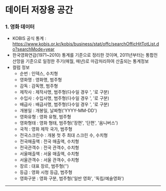 # 데이터 저장용 공간

### 1. 영화 데이터
- KOBIS 공식 통계 : https://www.kobis.or.kr/kobis/business/stat/offc/searchOfficHitTotList.do?searchMode=year
- 한국영화연감(1971~2010) 통계를 기준으로 정리한 것이며, 2011년부터는 통합전산망을 기준으로 일정한 주기(매월, 매년)로 마감처리하여 산출되는 통계정보
- 컬럼 정보 
  - 순번 : 인덱스, 수치형
  - 영화명 : 영화명, 범주형
  - 감독 : 감독명, 범주형
  - 제작사 : 제작사명, 범주형(다수일 경우 ', '로 구분)
  - 수입사 : 수입사명, 범주형(다수일 경우 ', '로 구분)
  - 배급사 : 배급사명, 범주형(다수일 경우 ', '로 구분)
  - 개봉일 : 개봉일, 날짜형('YYYY-MM-DD')
  - 영화유형 : 영화 유형, 범주형
  - 영화형태 : 영화 형태, 범주형('장편', '단편', '옴니버스')
  - 국적 : 영화 제작 국가, 범주형
  - 전국스크린수 : 개봉 첫 주 최대 스크린 수, 수치형
  - 전국매출액 : 전국 매출액, 수치형
  - 전국관객수 : 전국 관객수, 수치형
  - 서울매출액 : 서울 매출액, 수치형
  - 서울관객수 : 서울 관객수, 수치형
  - 장르 : 대표 장르, 범주형('')
  - 등급 : 영화 시청 등급, 범주형
  - 영화구분 : 영화 구분, 범주형('일반 영화', '독립/예술영화')
---
